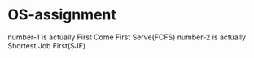 # OS-assignment
number-1 is actually First Come First Serve(FCFS)
number-2 is actually Shortest Job First(SJF)
